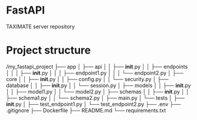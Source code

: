 # FastAPI
TAXIMATE server repository

# Project structure
/my_fastapi_project
├── app
│   ├── api
│   │   ├── __init__.py
│   │   ├── endpoints
│   │   │   ├── __init__.py
│   │   │   ├── endpoint1.py
│   │   │   └── endpoint2.py
│   ├── core
│   │   ├── __init__.py
│   │   ├── config.py
│   │   └── security.py
│   ├── database
│   │   ├── __init__.py
│   │   └── session.py
│   ├── models
│   │   ├── __init__.py
│   │   ├── model1.py
│   │   └── model2.py
│   ├── schemas
│   │   ├── __init__.py
│   │   ├── schema1.py
│   │   └── schema2.py
│   ├── main.py
│   └── tests
│       ├── __init__.py
│       ├── test_endpoint1.py
│       └── test_endpoint2.py
├── .env
├── .gitignore
├── Dockerfile
├── README.md
└── requirements.txt

